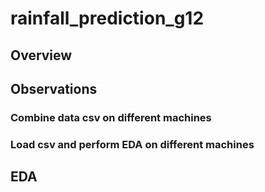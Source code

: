 # rainfall_prediction_g12

## Overview

## Observations

### Combine data csv on different machines

### Load csv and perform EDA on different machines

## EDA

